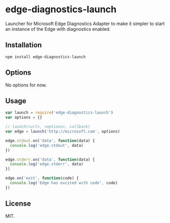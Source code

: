 # edge-diagnostics-launch
Launcher for Microsoft Edge Diagnostics Adapter to make it simpler to start an instance of the Edge with diagnostics enabled.

## Installation
`npm install edge-diagnostics-launch`

## Options
No options for now.

## Usage
```javascript
var launch = require('edge-diagnostics-launch')
var options = {}

// launch(<url>, <options>, callback)
var edge = launch('http://microsoft.com', options)

edge.stdout.on('data', function(data) {
  console.log('edge.stdout', data)
})

edge.stderr.on('data', function(data) {
  console.log('edge.stderr', data)
})

edge.on('exit', function(code) {
  console.log('Edge has excited with code', code)
})
```

## License

MIT.
